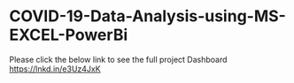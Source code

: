 # COVID-19-Data-Analysis-using-MS-EXCEL-PowerBi
Please click the below link to see the full project Dashboard
https://lnkd.in/e3Uz4JxK
